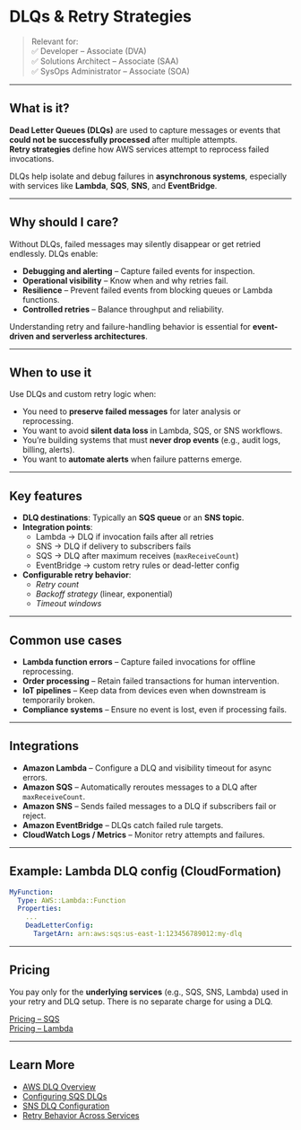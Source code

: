 # DLQs & Retry Strategies

> Relevant for:  
> ✅ Developer – Associate (DVA)  
> ✅ Solutions Architect – Associate (SAA)  
> ✅ SysOps Administrator – Associate (SOA)

---

## What is it?

**Dead Letter Queues (DLQs)** are used to capture messages or events that **could not be successfully processed** after multiple attempts.  
**Retry strategies** define how AWS services attempt to reprocess failed invocations.

DLQs help isolate and debug failures in **asynchronous systems**, especially with services like **Lambda**, **SQS**, **SNS**, and **EventBridge**.

---

## Why should I care?

Without DLQs, failed messages may silently disappear or get retried endlessly. DLQs enable:

- **Debugging and alerting** – Capture failed events for inspection.
- **Operational visibility** – Know when and why retries fail.
- **Resilience** – Prevent failed events from blocking queues or Lambda functions.
- **Controlled retries** – Balance throughput and reliability.

Understanding retry and failure-handling behavior is essential for **event-driven and serverless architectures**.

---

## When to use it

Use DLQs and custom retry logic when:

- You need to **preserve failed messages** for later analysis or reprocessing.
- You want to avoid **silent data loss** in Lambda, SQS, or SNS workflows.
- You’re building systems that must **never drop events** (e.g., audit logs, billing, alerts).
- You want to **automate alerts** when failure patterns emerge.

---

## Key features

- **DLQ destinations**: Typically an **SQS queue** or an **SNS topic**.
- **Integration points**:
  - Lambda → DLQ if invocation fails after all retries
  - SNS → DLQ if delivery to subscribers fails
  - SQS → DLQ after maximum receives (`maxReceiveCount`)
  - EventBridge → custom retry rules or dead-letter config
- **Configurable retry behavior**:
  - *Retry count*
  - *Backoff strategy* (linear, exponential)
  - *Timeout windows*

---

## Common use cases

- **Lambda function errors** – Capture failed invocations for offline reprocessing.
- **Order processing** – Retain failed transactions for human intervention.
- **IoT pipelines** – Keep data from devices even when downstream is temporarily broken.
- **Compliance systems** – Ensure no event is lost, even if processing fails.

---

## Integrations

- **Amazon Lambda** – Configure a DLQ and visibility timeout for async errors.
- **Amazon SQS** – Automatically reroutes messages to a DLQ after `maxReceiveCount`.
- **Amazon SNS** – Sends failed messages to a DLQ if subscribers fail or reject.
- **Amazon EventBridge** – DLQs catch failed rule targets.
- **CloudWatch Logs / Metrics** – Monitor retry attempts and failures.

---

## Example: Lambda DLQ config (CloudFormation)

```yaml
MyFunction:
  Type: AWS::Lambda::Function
  Properties:
    ...
    DeadLetterConfig:
      TargetArn: arn:aws:sqs:us-east-1:123456789012:my-dlq
```

---

## Pricing

You pay only for the **underlying services** (e.g., SQS, SNS, Lambda) used in your retry and DLQ setup. There is no separate charge for using a DLQ.

[Pricing – SQS](https://aws.amazon.com/sqs/pricing/)  
[Pricing – Lambda](https://aws.amazon.com/lambda/pricing/)

---

## Learn More

- [AWS DLQ Overview](https://docs.aws.amazon.com/lambda/latest/dg/invocation-async.html#invocation-dlq)
- [Configuring SQS DLQs](https://docs.aws.amazon.com/AWSSimpleQueueService/latest/SQSDeveloperGuide/sqs-dead-letter-queues.html)
- [SNS DLQ Configuration](https://docs.aws.amazon.com/sns/latest/dg/sns-dead-letter-queues.html)
- [Retry Behavior Across Services](https://docs.aws.amazon.com/lambda/latest/dg/invocation-retries.html)
